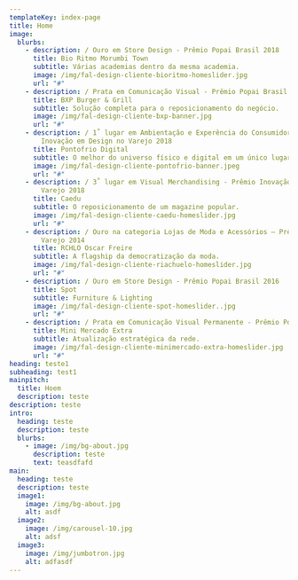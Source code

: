 ```yaml
---
templateKey: index-page
title: Home
image:
  blurbs:
    - description: / Ouro em Store Design - Prêmio Popai Brasil 2018
      title: Bio Ritmo Morumbi Town
      subtitle: Várias academias dentro da mesma academia.
      image: /img/fal-design-cliente-bioritmo-homeslider.jpg
      url: "#"
    - description: / Prata em Comunicação Visual - Prêmio Popai Brasil 2018
      title: BXP Burger & Grill
      subtitle: Solução completa para o reposicionamento do negócio.
      image: /img/fal-design-cliente-bxp-banner.jpg
      url: "#"
    - description: / 1˚ lugar em Ambientação e Experência do Consumidor - Prêmio
        Inovação em Design no Varejo 2018
      title: Pontofrio Digital
      subtitle: O melhor do universo físico e digital em um único lugar.
      image: /img/fal-design-cliente-pontofrio-banner.jpeg
      url: "#"
    - description: / 3˚ lugar em Visual Merchandising - Prêmio Inovação em Design do
        Varejo 2018
      title: Caedu
      subtitle: O reposicionamento de um magazine popular.
      image: /img/fal-design-cliente-caedu-homeslider.jpg
      url: "#"
    - description: / Ouro na categoria Lojas de Moda e Acessórios – Prêmio Design de
        Varejo 2014
      title: RCHLO Oscar Freire
      subtitle: A flagship da democratização da moda.
      image: /img/fal-design-cliente-riachuelo-homeslider.jpg
      url: "#"
    - description: / Ouro em Store Design - Prêmio Popai Brasil 2016
      title: Spot
      subtitle: Furniture & Lighting
      image: /img/fal-design-cliente-spot-homeslider..jpg
      url: "#"
    - description: / Prata em Comunicação Visual Permanente - Prêmio Popai Brasil 2016
      title: Mini Mercado Extra
      subtitle: Atualização estratégica da rede.
      image: /img/fal-design-cliente-minimercado-extra-homeslider.jpg
      url: "#"
heading: teste1
subheading: test1
mainpitch:
  title: Hoem
  description: teste
description: teste
intro:
  heading: teste
  description: teste
  blurbs:
    - image: /img/bg-about.jpg
      description: teste
      text: teasdfafd
main:
  heading: teste
  description: teste
  image1:
    image: /img/bg-about.jpg
    alt: asdf
  image2:
    image: /img/carousel-10.jpg
    alt: adsf
  image3:
    image: /img/jumbotron.jpg
    alt: adfasdf
---
```

